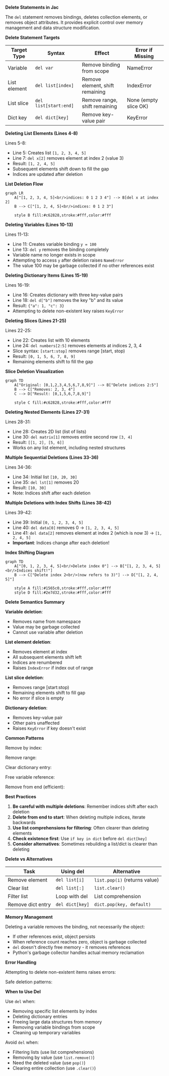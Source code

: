 **Delete Statements in Jac**

The `del` statement removes bindings, deletes collection elements, or removes object attributes. It provides explicit control over memory management and data structure modification.

**Delete Statement Targets**

| Target Type | Syntax | Effect | Error if Missing |
|-------------|--------|--------|------------------|
| Variable | `del var` | Remove binding from scope | NameError |
| List element | `del list[index]` | Remove element, shift remaining | IndexError |
| List slice | `del list[start:end]` | Remove range, shift remaining | None (empty slice OK) |
| Dict key | `del dict[key]` | Remove key-value pair | KeyError |

**Deleting List Elements (Lines 4-8)**

Lines 5-8:
- Line 5: Creates list `[1, 2, 3, 4, 5]`
- Line 7: `del x[2]` removes element at index 2 (value 3)
- Result: `[1, 2, 4, 5]`
- Subsequent elements shift down to fill the gap
- Indices are updated after deletion

**List Deletion Flow**

```mermaid
graph LR
    A["[1, 2, 3, 4, 5]<br/>indices: 0 1 2 3 4"] --> B[del x at index 2]
    B --> C["[1, 2, 4, 5]<br/>indices: 0 1 2 3"]

    style B fill:#c62828,stroke:#fff,color:#fff
```

**Deleting Variables (Lines 10-13)**

Lines 11-13:
- Line 11: Creates variable binding `y = 100`
- Line 13: `del y` removes the binding completely
- Variable name no longer exists in scope
- Attempting to access `y` after deletion raises `NameError`
- The value 100 may be garbage collected if no other references exist

**Deleting Dictionary Items (Lines 15-19)**

Lines 16-19:
- Line 16: Creates dictionary with three key-value pairs
- Line 18: `del d["b"]` removes the key "b" and its value
- Result: `{"a": 1, "c": 3}`
- Attempting to delete non-existent key raises `KeyError`

**Deleting Slices (Lines 21-25)**

Lines 22-25:
- Line 22: Creates list with 10 elements
- Line 24: `del numbers[2:5]` removes elements at indices 2, 3, 4
- Slice syntax: `[start:stop]` removes range [start, stop)
- Result: `[0, 1, 5, 6, 7, 8, 9]`
- Remaining elements shift to fill the gap

**Slice Deletion Visualization**

```mermaid
graph TD
    A["Original: [0,1,2,3,4,5,6,7,8,9]"] --> B["Delete indices 2:5"]
    B --> C["Removes: 2, 3, 4"]
    C --> D["Result: [0,1,5,6,7,8,9]"]

    style C fill:#c62828,stroke:#fff,color:#fff
```

**Deleting Nested Elements (Lines 27-31)**

Lines 28-31:
- Line 28: Creates 2D list (list of lists)
- Line 30: `del matrix[1]` removes entire second row `[3, 4]`
- Result: `[[1, 2], [5, 6]]`
- Works on any list element, including nested structures

**Multiple Sequential Deletions (Lines 33-36)**

Lines 34-36:
- Line 34: Initial list `[10, 20, 30]`
- Line 35: `del lst[1]` removes 20
- Result: `[10, 30]`
- Note: Indices shift after each deletion

**Multiple Deletions with Index Shifts (Lines 38-42)**

Lines 39-42:
- Line 39: Initial `[0, 1, 2, 3, 4, 5]`
- Line 40: `del data[0]` removes 0 → `[1, 2, 3, 4, 5]`
- Line 41: `del data[2]` removes element at index 2 (which is now 3) → `[1, 2, 4, 5]`
- **Important**: Indices change after each deletion!

**Index Shifting Diagram**

```mermaid
graph TD
    A["[0, 1, 2, 3, 4, 5]<br/>Delete index 0"] --> B["[1, 2, 3, 4, 5]<br/>Indices shift!"]
    B --> C["Delete index 2<br/>(now refers to 3)"] --> D["[1, 2, 4, 5]"]

    style A fill:#1565c0,stroke:#fff,color:#fff
    style D fill:#2e7d32,stroke:#fff,color:#fff
```

**Delete Semantics Summary**

**Variable deletion**:
- Removes name from namespace
- Value may be garbage collected
- Cannot use variable after deletion

**List element deletion**:
- Removes element at index
- All subsequent elements shift left
- Indices are renumbered
- Raises `IndexError` if index out of range

**List slice deletion**:
- Removes range [start:stop)
- Remaining elements shift to fill gap
- No error if slice is empty

**Dictionary deletion**:
- Removes key-value pair
- Other pairs unaffected
- Raises `KeyError` if key doesn't exist

**Common Patterns**

Remove by index:

Remove range:

Clear dictionary entry:

Free variable reference:

Remove from end (efficient):

**Best Practices**

1. **Be careful with multiple deletions**: Remember indices shift after each deletion
2. **Delete from end to start**: When deleting multiple indices, iterate backwards
3. **Use list comprehensions for filtering**: Often clearer than deleting elements
4. **Check existence first**: Use `if key in dict` before `del dict[key]`
5. **Consider alternatives**: Sometimes rebuilding a list/dict is clearer than deleting

**Delete vs Alternatives**

| Task | Using del | Alternative |
|------|-----------|-------------|
| Remove element | `del list[i]` | `list.pop(i)` (returns value) |
| Clear list | `del list[:]` | `list.clear()` |
| Filter list | Loop with del | List comprehension |
| Remove dict entry | `del dict[key]` | `dict.pop(key, default)` |

**Memory Management**

Deleting a variable removes the binding, not necessarily the object:
- If other references exist, object persists
- When reference count reaches zero, object is garbage collected
- `del` doesn't directly free memory - it removes references
- Python's garbage collector handles actual memory reclamation

**Error Handling**

Attempting to delete non-existent items raises errors:


Safe deletion patterns:

**When to Use Del**

Use `del` when:
- Removing specific list elements by index
- Deleting dictionary entries
- Freeing large data structures from memory
- Removing variable bindings from scope
- Cleaning up temporary variables

Avoid `del` when:
- Filtering lists (use list comprehensions)
- Removing by value (use `list.remove()`)
- Need the deleted value (use `pop()`)
- Clearing entire collection (use `.clear()`)
